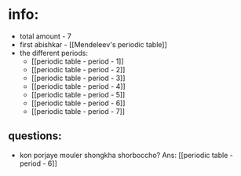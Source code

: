 # info:
- total amount - 7
- first abishkar - [[Mendeleev's periodic table]]
- the different periods: 
	- [[periodic table - period - 1]] 
	- [[periodic table - period - 2]] 
	- [[periodic table - period - 3]] 
	- [[periodic table - period - 4]] 
	- [[periodic table - period - 5]] 
	- [[periodic table - period - 6]] 
	- [[periodic table - period - 7]] 
## questions:
- kon porjaye mouler shongkha shorboccho? Ans: [[periodic table - period - 6]] 